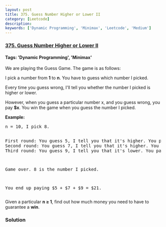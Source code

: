 ```yaml
---
layout: post
title: 375. Guess Number Higher or Lower II
category: [Leetcode]
description: 
keywords: ['Dynamic Programming', 'Minimax', 'Leetcode', 'Medium']
---
```

### [375. Guess Number Higher or Lower II](https://leetcode.com/problems/guess-number-higher-or-lower-ii)

#### Tags: 'Dynamic Programming', 'Minimax'

<div class="content__u3I1 question-content__JfgR"><div><p>We are playing the Guess Game. The game is as follows:</p>
<p>I pick a number from <strong>1</strong> to <strong>n</strong>. You have to guess which number I picked.</p>
<p>Every time you guess wrong, I'll tell you whether the number I picked is higher or lower.</p>
<p>However, when you guess a particular number x, and you guess wrong, you pay <b>$x</b>. You win the game when you guess the number I picked.</p>
<p><b>Example:</b></p>
<pre>n = 10, I pick 8.

First round:  You guess 5, I tell you that it's higher. You pay $5.
Second round: You guess 7, I tell you that it's higher. You pay $7.
Third round:  You guess 9, I tell you that it's lower. You pay $9.

Game over. 8 is the number I picked.

You end up paying $5 + $7 + $9 = $21.
</pre>
<p>Given a particular <strong>n ≥ 1</strong>, find out how much money you need to have to guarantee a <b>win</b>.</p></div></div>

### Solution
